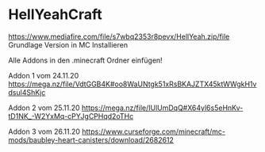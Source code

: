 # HellYeahCraft


https://www.mediafire.com/file/s7wbq2353r8pevx/HellYeah.zip/file
Grundlage Version in MC Installieren



Alle Addons in den .minecraft Ordner einfügen!

Addon 1 vom 24.11.20
https://mega.nz/file/VdtGGB4K#oo8WaUNtgk51xRsBKAJZTX45ktWWgkH1vdsul4ShKjc

Addon 2 vom 25.11.20
https://mega.nz/file/IUlUmDqQ#X64yl6s5eHnKv-tD1NK_-W2YxMq-cPYJgCPHqd2oTHc

Addon 3 vom 26.11.20
https://www.curseforge.com/minecraft/mc-mods/baubley-heart-canisters/download/2682612
